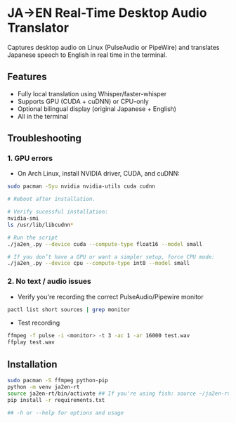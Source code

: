 # JA→EN Real-Time Desktop Audio Translator

Captures desktop audio on Linux (PulseAudio or PipeWire) and translates Japanese speech to English in real time in the terminal.

## Features
- Fully local translation using Whisper/faster-whisper
- Supports GPU (CUDA + cuDNN) or CPU-only
- Optional bilingual display (original Japanese + English)
- All in the terminal

## Troubleshooting

### 1. GPU errors
- On Arch Linux, install NVIDIA driver, CUDA, and cuDNN:
```bash
sudo pacman -Syu nvidia nvidia-utils cuda cudnn

# Reboot after installation.

# Verify sucessful installation:
nvidia-smi
ls /usr/lib/libcudnn*

# Run the script
./ja2en_.py --device cuda --compute-type float16 --model small

# If you don’t have a GPU or want a simpler setup, force CPU mode:
./ja2en_.py --device cpu --compute-type int8 --model small
```
### 2. No text / audio issues
- Verify you're recording the correct PulseAudio/Pipewire monitor
```bash
pactl list short sources | grep monitor
```
- Test recording
```bash
ffmpeg -f pulse -i <monitor> -t 3 -ac 1 -ar 16000 test.wav
ffplay test.wav
```


## Installation
```bash
sudo pacman -S ffmpeg python-pip
python -m venv ja2en-rt
source ja2en-rt/bin/activate ## If you're using fish: source ~/ja2en-rt/bin/activate.fish
pip install -r requirements.txt

## -h or --help for options and usage
